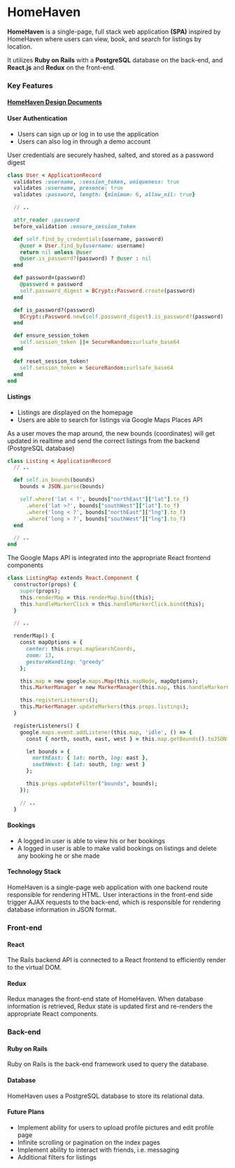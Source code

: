 # HomeHaven

**HomeHaven** is a single-page, full stack web application **(SPA)** inspired by HomeHaven where users can view, book, and search for listings by location.

It utilizes **Ruby on Rails** with a **PostgreSQL** database on the back-end, and **React.js** and **Redux** on the front-end.

### Key Features

#### [HomeHaven Design Documents](https://github.com/mrkchoi/HomeHaven_clone/wiki)

#### User Authentication

- Users can sign up or log in to use the application
- Users can also log in through a demo account

User credentials are securely hashed, salted, and stored as a password digest

```ruby
class User < ApplicationRecord
  validates :username, :session_token, uniqueness: true
  validates :username, presence: true
  validates :password, length: {minimum: 6, allow_nil: true}

  // ..

  attr_reader :password
  before_validation :ensure_session_token

  def self.find_by_credentials(username, password)
    @user = User.find_by(username: username)
    return nil unless @user
    @user.is_password?(password) ? @user : nil
  end

  def password=(password)
    @password = password
    self.password_digest = BCrypt::Password.create(password)
  end

  def is_password?(password)
    BCrypt::Password.new(self.password_digest).is_password?(password)
  end

  def ensure_session_token
    self.session_token ||= SecureRandom::urlsafe_base64
  end

  def reset_session_token!
    self.session_token = SecureRandom::urlsafe_base64
  end
end

```

#### Listings

- Listings are displayed on the homepage
- Users are able to search for listings via Google Maps Places API

As a user moves the map around, the new bounds (coordinates) will get updated in realtime and send the correct listings from the backend (PostgreSQL database)

```ruby
class Listing < ApplicationRecord
  // ..

  def self.in_bounds(bounds)
    bounds = JSON.parse(bounds)

    self.where('lat < ?', bounds["northEast"]["lat"].to_f)
      .where('lat >?', bounds["southWest"]["lat"].to_f)
      .where('long < ?', bounds["northEast"]["lng"].to_f)
      .where('long > ?', bounds["southWest"]["lng"].to_f)
  end

  // ..
end
```

The Google Maps API is integrated into the appropriate React frontend components

```ruby
class ListingMap extends React.Component {
  constructor(props) {
    super(props);
    this.renderMap = this.renderMap.bind(this);
    this.handleMarkerClick = this.handleMarkerClick.bind(this);
  }

  // ..

  renderMap() {
    const mapOptions = {
      center: this.props.mapSearchCoords,
      zoom: 13,
      gestureHandling: "greedy"
    };

    this.map = new google.maps.Map(this.mapNode, mapOptions);
    this.MarkerManager = new MarkerManager(this.map, this.handleMarkerClick);

    this.registerListeners();
    this.MarkerManager.updateMarkers(this.props.listings);
  }

  registerListeners() {
    google.maps.event.addListener(this.map, 'idle', () => {
      const { north, south, east, west } = this.map.getBounds().toJSON();

      let bounds = {
        northEast: { lat: north, lng: east },
        southWest: { lat: south, lng: west }
      };

      this.props.updateFilter("bounds", bounds);
    });

    // ..
  }
```

#### Bookings

- A logged in user is able to view his or her bookings
- A logged in user is able to make valid bookings on listings and delete any booking he or she made

#### Technology Stack

HomeHaven is a single-page web application with one backend route responsible for rendering HTML. User interactions in the front-end side trigger AJAX requests to the back-end, which is responsible for rendering database information in JSON format.

### Front-end

#### React

The Rails backend API is connected to a React frontend to efficiently render to the virtual DOM.

#### Redux

Redux manages the front-end state of HomeHaven. When database information is retrieved, Redux state is updated first and re-renders the appropriate React components.

### Back-end

#### Ruby on Rails

Ruby on Rails is the back-end framework used to query the database.

#### Database

HomeHaven uses a PostgreSQL database to store its relational data.

#### Future Plans

- Implement ability for users to upload profile pictures and edit profile page
- Infinite scrolling or pagination on the index pages
- Implement ability to interact with friends, i.e. messaging
- Additional filters for listings
